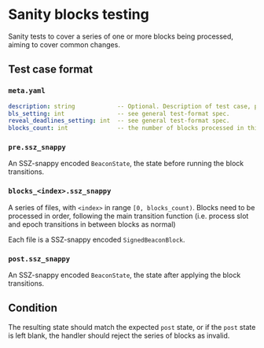 # Sanity blocks testing

Sanity tests to cover a series of one or more blocks being processed, aiming to cover common changes.

## Test case format

### `meta.yaml`

```yaml
description: string            -- Optional. Description of test case, purely for debugging purposes.
bls_setting: int               -- see general test-format spec.
reveal_deadlines_setting: int  -- see general test-format spec.
blocks_count: int              -- the number of blocks processed in this test.
```


### `pre.ssz_snappy`

An SSZ-snappy encoded `BeaconState`, the state before running the block transitions.


### `blocks_<index>.ssz_snappy`

A series of files, with `<index>` in range `[0, blocks_count)`. Blocks need to be processed in order,
 following the main transition function (i.e. process slot and epoch transitions in between blocks as normal)

Each file is a SSZ-snappy encoded `SignedBeaconBlock`.

### `post.ssz_snappy`

An SSZ-snappy encoded `BeaconState`, the state after applying the block transitions.


## Condition

The resulting state should match the expected `post` state, or if the `post` state is left blank,
 the handler should reject the series of blocks as invalid.
